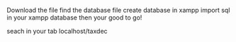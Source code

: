 Download the file
find the database file
create database in xampp
import sql in your xampp database
then your good to go!

seach in your tab localhost/taxdec
